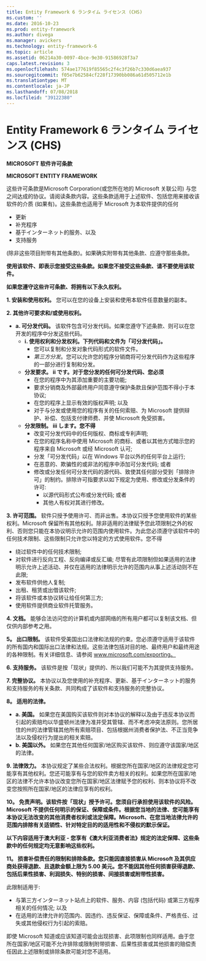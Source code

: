 ```yaml
---
title: Entity Framework 6 ランタイム ライセンス (CHS)
ms.custom: ''
ms.date: 2016-10-23
ms.prod: entity-framework
ms.author: divega
ms.manager: avickers
ms.technology: entity-framework-6
ms.topic: article
ms.assetid: 06214a30-0097-4bce-9e30-91586928f3a7
caps.latest.revision: 3
ms.openlocfilehash: 574ae177619f85565c2f4c3f26b7c330d6aea937
ms.sourcegitcommit: f05e7b62584cf228f17390bb086a61d505712e1b
ms.translationtype: MT
ms.contentlocale: ja-JP
ms.lasthandoff: 07/08/2018
ms.locfileid: "39122380"
---
```

# <a name="entity-framework-6-runtime-license-chs"></a>Entity Framework 6 ランタイム ライセンス (CHS)
**MICROSOFT 软件许可条款**

**MICROSOFT ENTITY FRAMEWORK**

这些许可条款是Microsoft Corporation(或您所在地的 Microsoft 关联公司) 与您之间达成的协议。请阅读条款内容。这些条款适用于上述软件、包括您用来接收该软件的介质 (如果有)。这些条款也适用于 Microsoft 为本软件提供的任何

-   更新
-   补充程序
-   基于インターネット的服务、以及
-   支持服务

(除非这些项目附带有其他条款)。如果确实附带有其他条款、应遵守那些条款。

**使用该软件、即表示您接受这些条款。如果您不接受这些条款、请不要使用该软件。**

**如果您遵守这些许可条款、将拥有以下永久权利。**

**1. 安装和使用权利。** 您可以在您的设备上安装和使用本软件任意数量的副本。

**2. 其他许可要求和/或使用权利。**

-   **a. 可分发代码。** 该软件包含可分发代码。如果您遵守下述条款、则可以在您开发的程序中分发这些代码。
    -   **i. 使用权利和分发权利。下列代码和文件为「可分发代码」。**
        -   您可以复制和分发对象代码形式的软件文件。
        -   *第三方分发*。您可以允许您的程序分销商将可分发代码作为这些程序的一部分进行复制和分发。
    -   **分发要求。 ii です。对于您分发的任何可分发代码、您必须**
        -   在您的程序中为其添加重要的主要功能;
        -   要求分销商及外部最终用户同意遵守保护条款且保护范围不得小于本协议;
        -   在您的程序上显示有效的版权声明; 以及
        -   对于与分发或使用您的程序有关的任何索赔、为 Microsoft 提供辩护、补偿、包括支付律师费、并使 Microsoft 免受损害。
    -   **分发限制。 iii します。您不得**
        -   改变可分发代码中的任何版权、商标或专利声明;
        -   在您的程序名称中使用 Microsoft 的商标、或者以其他方式暗示您的程序来自 Microsoft 或经 Microsoft 认可;
        -   分发「可分发代码」以在 Windows 平台以外的任何平台上运行;
        -   在恶意的、欺骗性的或非法的程序中添加可分发代码; 或者
        -   修改或分发任何可分发代码的源代码、致使其任何部分受到「排除许可」的制约。排除许可指要求以如下规定为使用、修改或分发条件的许可:
            -   以源代码形式公布或分发代码; 或者
            -   其他人有权对其进行修改。

**3. 许可范围。** 软件只授予使用许可、而非出售。本协议只授予您使用软件的某些权利。Microsoft 保留所有其他权利。除非适用的法律赋予您此项限制之外的权利、否则您只能在本协议明示允许的范围内使用软件。为此您必须遵守该软件中的任何技术限制、这些限制只允许您以特定的方式使用软件。您不得

-   绕过软件中的任何技术限制;
-   对软件进行反向工程、反向编译或反汇编; 尽管有此项限制但如果适用的法律明示允许上述活动、并仅在适用的法律明示允许的范围内从事上述活动则不在此限;
-   发布软件供他人复制;
-   出租、租赁或出借该软件;
-   将该软件或本协议转让给任何第三方;
-   使用软件提供商业软件托管服务。

**4. 文档。** 能够合法访问您的计算机或内部网络的所有用户都可以复制该文档、但仅供内部参考之用。

**5。 出口限制。** 该软件受美国出口法律和法规的约束。您必须遵守适用于该软件的所有国内和国际出口法律和法规。这些法律包括对目的地、最终用户和最终用途的各种限制。有关详细信息、请参阅 www.microsoft.com/exporting。

**6. 支持服务。** 该软件是按「现状」提供的、所以我们可能不为其提供支持服务。

**7. 完整协议。** 本协议以及您使用的补充程序、更新、基于インターネット的服务和支持服务的有关条款、共同构成了该软件和支持服务的完整协议。

**8。 适用的法律。**

-   **a. 美国。** 如果您在美国购买该软件则对本协议的解释以及由于违反本协议而引起的索赔均以华盛顿州法律为准并受其管辖、而不考虑冲突法原则。您所居住的州的法律管辖其他所有索赔项目、包括根据州消费者保护法、不正当竞争法以及侵权行为提出的相关索赔。
-   **b. 美国以外。** 如果您在其他任何国家/地区购买该软件、则应遵守该国家/地区的法律。

**9. 法律效力。** 本协议规定了某些合法权利。根据您所在国家/地区的法律规定您可能享有其他权利。您还可能享有与您的软件卖方相关的权利。如果您所在国家/地区的法律不允许本协议改变您所在国家/地区法律赋予您的权利、则本协议将不改变您按照所在国家/地区的法律应享有的权利。

**10。 免责声明。该软件按「现状」授予许可。您须自行承担使用该软件的风险。Microsoft 不提供任何明示的保证、保障或条件。根据您当地的法律、您可能享有本协议无法改变的其他消费者权利或法定保障。Microsoft、在您当地法律允许的范围内排除有关适销性、针对特定目的的适用性和不侵权的默示保证。**

**以下内容适用于澳大利亚 - 您享有《澳大利亚消费者法》规定的法定保障、这些条款中的任何规定均无意影响这些权利。**

**11。 损害补偿责任的限制和排除条款。您只能因直接损害从 Microsoft 及其供应商处获得退款、且退款金额上限为 5.00 美元。您不能因其他任何损害获得退款、包括后果性损害、利润损失、特别的损害、间接损害或附带性损害。**

此限制适用于:

-   与第三方インターネット站点上的软件、服务、内容 (包括代码) 或第三方程序相关的任何情况; 以及
-   在适用的法律允许的范围内、因违约、违反保证、保障或条件、严格责任、过失或其他侵权行为引起的索赔。

即使 Microsoft 知道或应该知道可能会出现损害、此项限制也同样适用。由于您所在国家/地区可能不允许排除或限制附带损害、后果性损害或其他损害的赔偿责任因此上述限制或排除条款可能对您不适用。

